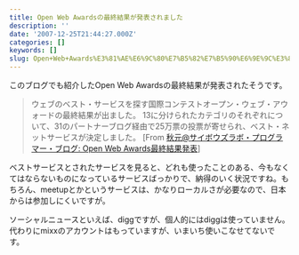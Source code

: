 ```yaml
---
title: Open Web Awardsの最終結果が発表されました
description: ''
date: '2007-12-25T21:44:27.000Z'
categories: []
keywords: []
slug: Open+Web+Awards%E3%81%AE%E6%9C%80%E7%B5%82%E7%B5%90%E6%9E%9C%E3%81%8C%E7%99%BA%E8%A1%A8%E3%81%95%E3%82%8C%E3%81%BE%E3%81%97%E3%81%9F
---
```

このブログでも紹介したOpen Web Awardsの最終結果が発表されたそうです。

> ウェブのベスト・サービスを探す国際コンテストオープン・ウェブ・アウォードの最終結果が出ました。 13に分けられたカテゴリのそれぞれについて、31のパートナーブログ経由で25万票の投票が寄せられ、ベスト・ネットサービスが決定しました。 \[From [秋元@サイボウズラボ・プログラマー・ブログ: Open Web Awards最終結果発表](http://labs.cybozu.co.jp/blog/akky/archives/2007/12/open-web-awards-winners.html)\]

ベストサービスとされたサービスを見ると、どれも使ったことのある、今もなくてはならないものになっているサービスばっかりで、納得のいく状況ですね。もちろん、meetupとかというサービスは、かなりローカルさが必要なので、日本からは参加しにくいですが。

ソーシャルニュースといえば、diggですが、個人的にはdiggは使っていません。代わりにmixxのアカウントはもっていますが、いまいち使いこなせてないです。